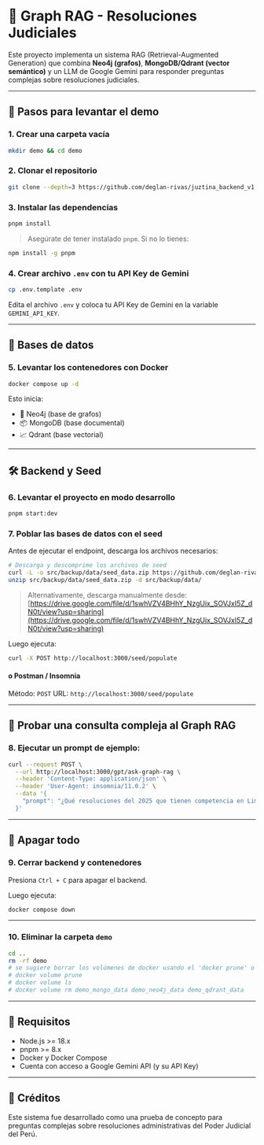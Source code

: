 # 🧠 Graph RAG - Resoluciones Judiciales

Este proyecto implementa un sistema RAG (Retrieval-Augmented Generation) que combina **Neo4j (grafos)**, **MongoDB/Qdrant (vector semántico)** y un LLM de Google Gemini para responder preguntas complejas sobre resoluciones judiciales.

---

## 🚀 Pasos para levantar el demo

### 1. Crear una carpeta vacía

```bash
mkdir demo && cd demo
````

### 2. Clonar el repositorio

```bash
git clone --depth=3 https://github.com/deglan-rivas/juztina_backend_v1.git .
```

### 3. Instalar las dependencias

```bash
pnpm install
```

> Asegúrate de tener instalado `pnpm`. Si no lo tienes:

```bash
npm install -g pnpm
```

### 4. Crear archivo `.env` con tu API Key de Gemini

```bash
cp .env.template .env
```

Edita el archivo `.env` y coloca tu API Key de Gemini en la variable `GEMINI_API_KEY`.

---

## 🧱 Bases de datos

### 5. Levantar los contenedores con Docker

```bash
docker compose up -d
```

Esto inicia:

* 🧠 Neo4j (base de grafos)
* 📦 MongoDB (base documental)
* 📈 Qdrant (base vectorial)

---

## 🛠️ Backend y Seed

### 6. Levantar el proyecto en modo desarrollo

```bash
pnpm start:dev
```

### 7. Poblar las bases de datos con el seed

Antes de ejecutar el endpoint, descarga los archivos necesarios:

```bash
# Descarga y descomprime los archivos de seed
curl -L -o src/backup/data/seed_data.zip https://github.com/deglan-rivas/juztina_backend_v1/releases/download/test_release/seed_data.zip
unzip src/backup/data/seed_data.zip -d src/backup/data/
````

> Alternativamente, descarga manualmente desde: [https://drive.google.com/file/d/1swhVZV4BHhY_NzgUix_SOVJxI5Z_dN0t/view?usp=sharing](https://drive.google.com/file/d/1swhVZV4BHhY_NzgUix_SOVJxI5Z_dN0t/view?usp=sharing)

Luego ejecuta:

```bash
curl -X POST http://localhost:3000/seed/populate
```

#### o Postman / Insomnia

Método: `POST`
URL: `http://localhost:3000/seed/populate`

---

## 💬 Probar una consulta compleja al Graph RAG

### 8. Ejecutar un prompt de ejemplo:

```bash
curl --request POST \
  --url http://localhost:3000/gpt/ask-graph-rag \
  --header 'Content-Type: application/json' \
  --header 'User-Agent: insomnia/11.0.2' \
  --data '{
    "prompt": "¿Qué resoluciones del 2025 que tienen competencia en Lima citan normas de tipo '\''Memorando'\''? y qué mencionan sobre el “plan estratégico”?"
  }'
```

---

## 🧹 Apagar todo

### 9. Cerrar backend y contenedores

Presiona `Ctrl + C` para apagar el backend.

Luego ejecuta:

```bash
docker compose down
```

---

### 10. Eliminar la carpeta `demo`

```bash
cd ..
rm -rf demo
# se sugiere borrar los volúmenes de docker usando el 'docker prune' o borrando los volúmenes manualmente de esta forma
# docker volume prune
# docker volume ls
# docker volume rm demo_mongo_data demo_neo4j_data demo_qdrant_data
```

---

## 📌 Requisitos

* Node.js >= 18.x
* pnpm >= 8.x
* Docker y Docker Compose
* Cuenta con acceso a Google Gemini API (y su API Key)

---

## 🧠 Créditos

Este sistema fue desarrollado como una prueba de concepto para preguntas complejas sobre resoluciones administrativas del Poder Judicial del Perú.
